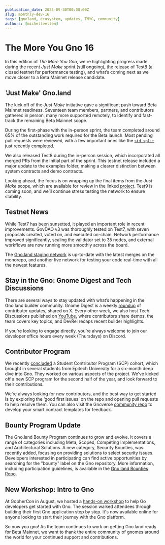 ```yaml
---
publication_date: 2025-09-30T00:00:00Z
slug: monthly-dev-16
tags: [gnoland, ecosystem, updates, TMYG, community]
authors: [michelleellen]
---
```


# The More You Gno 16

In this edition of *The More You Gno*, we're highlighting progress made during
the recent *Just Make* sprint (still ongoing), the release of Test8 (a closed 
testnet for performance testing), and what’s coming next as we move closer to a
Beta Mainnet release candidate.

## 'Just Make' Gno.land

The kick off of the *Just Make* initiative gave a significant push toward Beta
Mainnet readiness. Seventeen team members, partners, and contributors gathered
in person, many more supported remotely, to identify and fast-track the remaining 
Beta Mainnet scope.

During the first-phase with the in-person sprint, the team completed around 65% 
of the outstanding work required for the Beta launch. Most pending pull requests 
were reviewed, with a few important ones like the [`std split`](https://github.com/gnolang/gno/pull/4040) 
just recently completed. 

We also released Test8 during the in-person session, which incorporated all 
merged PRs from the initial part of the sprint. This testnet release included 
a major update to the examples folder, making a clearer distinction between 
system contracts and demo contracts.

Looking ahead, the focus is on wrapping up the final items from the *Just Make*
scope, which are available for review in the linked [project](https://github.com/orgs/gnolang/projects/62).
Test9 is coming soon, and we’ll continue stress testing the network to ensure 
stability.

## Testnet News

While Test7 has been sunsetted, it played an important role in recent improvements.
GovDAO v3 was thoroughly tested on Test7, with seven proposals created, voted on, 
and executed on-chain. Network performance improved significantly, scaling the
validator set to 35 nodes, and external workflows are now running more smoothly 
across the board.

The [Gno.land staging network](https://gno.land) is up-to-date with the latest merges on the
monorepo, and another live network for testing your code real-time with all the 
newest features. 

## Stay in the Gno: Gnome Digest and Tech Discussions

There are several ways to stay updated with what’s happening in the Gno.land 
builder community. Gnome Digest is a weekly [roundup](https://x.com/_gnoland/status/1965445290279985630) of contributor updates,
shared on X. Every other week, we also host Tech Discussions published on 
[YouTube](https://youtu.be/b-hPHxVGuq8), where contributors share demos, the team covers key topics, and
DevRel recaps recent builder highlights. 

If you’re looking to engage directly, you’re always welcome to join our developer 
office hours every week (Thursdays) on Discord.

## Contributor Program

We recently [concluded](https://gno.land/r/gnoland/blog:p/scp-cohort-4) a Student Contributor Program (SCP) cohort, which
brought in several students from Epitech University for a six-month deep dive 
into Gno. They worked on various aspects of the project. We’ve kicked off a new 
SCP program for the second half of the year, and look forward to their contributions. 

We’re always looking for new contributors, and the best way to get started is by 
exploring the ‘good first issues’ on the repo and opening pull requests to help 
resolve them. You can also visit the Gnoverse [community repo](https://github.com/gnoverse/community) to develop 
your smart contract templates for feedback. 

## Bounty Program Update

The Gno.land Bounty Program continues to grow and evolve. It covers a range of
categories including Meta, Scoped, Competing Implementations, and Architectural 
Solutions. A new category, Security Bounties, was recently added, focusing on
providing solutions to select security issues. Developers interested in participating
can find active opportunities by searching for the "bounty" label on the Gno repository.
More information, including participation guidelines, is available in the
[Gno.land Bounties Repo](https://github.com/gnolang/bounties).


## New Workshop: Intro to Gno

At GopherCon in August, we hosted a [hands-on workshop](https://github.com/aeddi/gno-workshop) to help Go developers 
get started with Gno. The session walked attendees through building their first
Gno application step by step. It's now available online for anyone looking to 
start their journey with the Gno platform. 


So now you gno! As the team continues to work on getting Gno.land ready for
Beta Mainnet, we want to thank the entire community of gnomes around the world
for your continued support and contributions.
